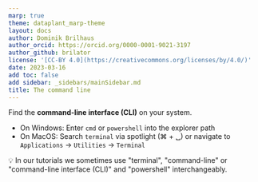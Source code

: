 ```yaml
---
marp: true
theme: dataplant_marp-theme
layout: docs
author: Dominik Brilhaus
author_orcid: https://orcid.org/0000-0001-9021-3197
author_github: brilator
license: '[CC-BY 4.0](https://creativecommons.org/licenses/by/4.0/)'
date: 2023-03-16
add toc: false
add sidebar: _sidebars/mainSidebar.md
title: The command line
---
```


Find the **command-line interface (CLI)** on your system.

- On Windows: Enter `cmd`  or `powershell` into the explorer path
- On MacOS: Search `terminal` via spotlight (&#8984; + &#9251;) or navigate to `Applications` -> `Utilities` -> `Terminal`


:bulb: In our tutorials we sometimes use "terminal", "command-line" or "command-line interface (CLI)" and "powershell" interchangeably.
